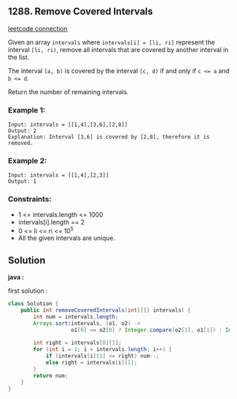 ## 1288. Remove Covered Intervals

[leetcode connection](https://leetcode.com/problems/remove-covered-intervals/)

Given an array `intervals` where `intervals[i] = [li, ri]` represent the interval `[li, ri)`, remove all intervals that are covered by another interval in the list.

The interval `[a, b)` is covered by the interval `[c, d)` if and only if `c <= a` and `b <= d`.

Return the number of remaining intervals.

### Example 1:
```
Input: intervals = [[1,4],[3,6],[2,8]]
Output: 2
Explanation: Interval [3,6] is covered by [2,8], therefore it is removed.
```

### Example 2:
```
Input: intervals = [[1,4],[2,3]]
Output: 1
```

### Constraints:

* 1 <= intervals.length <= 1000
* intervals[i].length == 2
* 0 <= li <= ri <= 10<sup>5</sup>
* All the given intervals are unique.

## Solution

**java :**

first solution :
```java
class Solution {
    public int removeCoveredIntervals(int[][] intervals) {
        int num = intervals.length;
        Arrays.sort(intervals, (o1, o2) -> 
                    o1[0] == o2[0] ? Integer.compare(o2[1], o1[1]) : Integer.compare(o1[0], o2[0]));
        
        int right = intervals[0][1];
        for (int i = 1; i < intervals.length; i++) {
            if (intervals[i][1] <= right) num--;
            else right = intervals[i][1];
        }
        return num;
    }
}
```